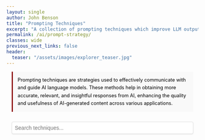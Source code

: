 ```yaml
---
layout: single
author: John Benson
title: "Prompting Techniques"
excerpt: "A collection of prompting techniques which improve LLM output"
permalink: /ai/prompt-strategy/
classes: wide
previous_next_links: false
header:
  teaser: "/assets/images/explorer_teaser.jpg"
---
```


<style>
.prompting-techniques {
  max-width: 1200px;
  margin: 0 auto;
  padding: 0 1em;
}
.prompting-techniques .notice--info {
  background-color: #f9f9f9 !important;
  border-left: 3px solid #8B0000 !important;
  padding: 1em !important;
  margin-bottom: 2em !important;
  font-size: .9em !important;
  line-height: 1.6 !important;
  color: #000 !important;
}
.prompting-techniques .search-container {
  margin-bottom: 2em;
  width: 100%;
}
.prompting-techniques .search-input {
  width: 100%;
  padding: 0.5em;
  font-size: 1em;
  border: 1px solid #e0e0e0;
  border-radius: 4px;
  box-shadow: 0 1px 3px rgba(0,0,0,0.1);
}
.prompting-techniques .grid {
  display: grid;
  grid-template-columns: repeat(auto-fit, minmax(300px, 1fr));
  gap: 2em;
}
  .prompting-techniques .card {
    background-color: #fff;
    border: 1px solid #f2f3f3;
    border-radius: 4px;
    box-shadow: 0 2px 4px rgba(0,0,0,0.1);
    overflow: hidden;
    display: flex;
    flex-direction: column;
    transition: box-shadow 0.3s ease;
  }
  .prompting-techniques .card:hover {
    box-shadow: 0 4px 8px rgba(0,0,0,0.2);
  }
  .prompting-techniques .card h3 {
    font-size: 1.4em;
    margin: 0;
    padding: 0.75em 0.5em 0.5em;
    color: #8B0000;
  }
  .prompting-techniques .card p {
    padding: 0 0.75em 0.75em;
    margin: 0;
    flex-grow: 1;
  }
  .prompting-techniques .card button {
    background: none;
    border: none;
    color: #8B0000;
    cursor: pointer;
    padding: 0.5em 0.75em;
    font: inherit;
    text-align: left;
    transition: color 0.3s ease;
    display: flex;
    align-items: center;
    justify-content: space-between;
    width: 100%;
  }
  .prompting-techniques .card button:hover {
    color: #5a0000;
  }
  .prompting-techniques .card button::after {
    content: '›';
    font-size: 1.2em;
    transform: rotate(90deg);
    transition: transform 0.3s ease;
  }
  .prompting-techniques .card button.expanded::after {
    transform: rotate(-90deg);
  }
  .prompting-techniques .expanded-content {
    display: none;
    padding: 0.75em;
    border-top: 1px solid #f2f3f3;
  }
  .prompting-techniques .expanded-content h4 {
    font-size: 1.1em;
    margin: 0.75em 0 0.5em;
    color: #8B0000;
  }
  .prompting-techniques .expanded-content ul {
    margin: 0;
    padding-left: 20px;
  }
</style>

<div class="prompting-techniques">
  <p class="notice--info">
    Prompting techniques are strategies used to effectively communicate with and guide AI language models. 
    These methods help in obtaining more accurate, relevant, and insightful responses from AI, 
    enhancing the quality and usefulness of AI-generated content across various applications.
  </p>

  <div class="search-container">
    <input type="text" id="search-input" class="search-input" placeholder="Search techniques...">
  </div>

  <div class="grid" id="techniques-grid"></div>
</div>

<script>
  const techniques = [
    {
      technique: "Role Prompting",
      description: "Instruct the LLM to assume a specific role or persona",
      whenToUse: "To elicit responses from a particular viewpoint or when seeking expert-like answers in specific domains",
      examplePrompt: "You are a seasoned climate scientist with 20 years of experience in studying global warming. Explain the potential long-term effects of rising sea levels on coastal cities.",
      keyBenefits: [
        "Focuses responses on specific areas of expertise",
        "Leads to more nuanced or specialized answers"
      ]
    },
    {
      technique: "Few Shot Prompting",
      description: "Provide examples of desired input-output pattern",
      whenToUse: "When you want to guide the model's output format or style or for tasks requiring specific patterns or structures in the response",
      examplePrompt: "Classify the sentiment of the following tweets as positive, negative, or neutral: [Examples provided]",
      keyBenefits: [
        "Improves model performance on specific tasks",
        "Allows for quick adaptation without fine-tuning"
      ]
    },
    {
      technique: "Chain of Thought (CoT)",
      description: "LLM breaks down complex problems into step-by-step reasoning processes",
      whenToUse: "Complex mathematical or logical problems, multi-step reasoning tasks, or when transparency in AI decision-making is crucial",
      examplePrompt: "Let's approach this step-by-step: What is the sum of the first 10 prime numbers? Explain your reasoning at each step.",
      keyBenefits: [
        "Improves accuracy on complex tasks",
        "Enhances explainability of AI decisions"
      ]
    },
    {
      technique: "Least-to-Most Prompting",
      description: "Break down complex problems into simpler sub-problems",
      whenToUse: "For multi-step problems where intermediate results build towards the final solution or when dealing with complex reasoning tasks",
      examplePrompt: "Let's solve this word problem step by step: [Problem statement followed by step-by-step instructions]",
      keyBenefits: [
        "Improves LLM performance on complex tasks",
        "Provides more transparent and explainable solutions"
      ]
    },
    {
      technique: "Self Reflection",
      description: "LLM analyzes its own reasoning and output during the generation process, then revises",
      whenToUse: "Complex or nuanced topics, addressing potential biases, improving comprehensiveness",
      examplePrompt: "Describe the impacts of social media on society. Reflect on your initial response, identifying any biases or omissions, then provide an improved explanation.",
      keyBenefits: [
        "More balanced and thorough responses",
        "Real-time bias correction"
      ]
    },
    {
      technique: "Step by Step Rationalization (STaR)",
      description: "Guides the model through a logical, sequential thought process with explicit reasoning at each stage",
      whenToUse: "For tasks requiring clear, logical reasoning, when transparency in the decision-making process is crucial, or to improve the quality and reliability of AI-generated solutions",
      examplePrompt: "Let's approach this ethical dilemma step by step: [Scenario description] Step 1: Identify key ethical principles. Step 2: Consider potential consequences. [Additional steps...] Please provide your reasoning for each step, then give your final ethical assessment.",
      keyBenefits: [
        "Enhances quality and depth of AI-generated reasoning",
        "Provides clear, traceable logic for complex decisions",
        "Improves user trust through transparency",
        "Facilitates easier human review and validation"
      ]
    },
    {
      technique: "Tree of Thoughts (ToT)",
      description: "LLM explores multiple reasoning paths simultaneously",
      whenToUse: "Complex problem-solving with multiple possible approaches or tasks requiring creative or innovative solutions",
      examplePrompt: "Design a sustainable urban transportation system. Generate three initial approaches, explore two potential developments for each, evaluate their promise, expand on the most promising ideas, backtrack if necessary, and synthesize the best elements into a final solution.",
      keyBenefits: [
        "Enables comprehensive problem exploration",
        "Increases likelihood of finding optimal solutions"
      ]
    },
    {
      technique: "Self Evaluation",
      description: "LLM rates its own performance on a given task using a predefined scale",
      whenToUse: "Assessing output quality, gauging model confidence, or comparing performance across tasks",
      examplePrompt: "Explain quantum computing in simple terms. Then rate your explanation on a scale of 1-10 for clarity and accuracy, justifying your score.",
      keyBenefits: [
        "Immediate feedback on output quality",
        "Identifies areas of low confidence"
      ]
    }
  ];

  function createCard(technique) {
    const card = document.createElement('div');
    card.className = 'card';
    card.innerHTML = `
      <h3>${technique.technique}</h3>
      <p>${technique.description}</p>
      <button onclick="toggleExpand(this)">Show more</button>
      <div class="expanded-content">
        <h4>When to Use:</h4>
        <p>${technique.whenToUse}</p>
        <h4>Example Prompt:</h4>
        <p><em>"${technique.examplePrompt}"</em></p>
        <h4>Key Benefits:</h4>
        <ul>
          ${technique.keyBenefits.map(benefit => `<li>${benefit}</li>`).join('')}
        </ul>
      </div>
    `;
    return card;
  }

  function toggleExpand(button) {
    const expandedContent = button.nextElementSibling;
    const isExpanded = expandedContent.style.display === 'block';
    expandedContent.style.display = isExpanded ? 'none' : 'block';
    button.textContent = isExpanded ? 'Show more' : 'Show less';
    button.classList.toggle('expanded', !isExpanded);
  }

  function renderTechniques(techniquesToRender) {
    const container = document.getElementById('techniques-grid');
    container.innerHTML = '';
    techniquesToRender.forEach(technique => {
      container.appendChild(createCard(technique));
    });
  }

  function filterTechniques() {
    const searchTerm = document.getElementById('search-input').value.toLowerCase();
    const filteredTechniques = techniques.filter(technique => 
      technique.technique.toLowerCase().includes(searchTerm) ||
      technique.description.toLowerCase().includes(searchTerm) ||
      technique.whenToUse.toLowerCase().includes(searchTerm)
    );
    renderTechniques(filteredTechniques);
  }

  document.addEventListener('DOMContentLoaded', function() {
    document.getElementById('search-input').addEventListener('input', filterTechniques);
    renderTechniques(techniques);
  });
</script>
